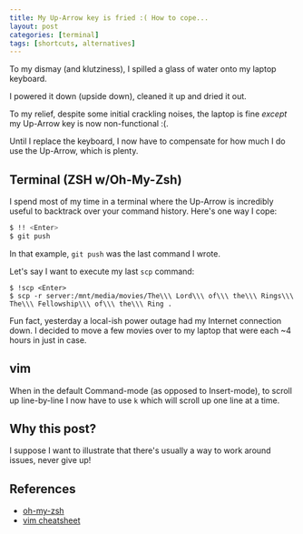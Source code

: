 ```yaml
---
title: My Up-Arrow key is fried :( How to cope...
layout: post
categories: [terminal]
tags: [shortcuts, alternatives]
---
```


To my dismay (and klutziness), I spilled a glass of water onto my laptop keyboard.

I powered it down (upside down), cleaned it up and dried it out.

To my relief, despite some initial crackling noises, the laptop is fine *except* my Up-Arrow key is now non-functional :(.

Until I replace the keyboard, I now have to compensate for how much I do use the Up-Arrow, which is plenty.

## Terminal (ZSH w/Oh-My-Zsh)

I spend most of my time in a terminal where the Up-Arrow is incredibly useful to backtrack over your command history. Here's one way I cope:

```sh
$ !! <Enter>
$ git push
```

In that example, `git push` was the last command I wrote.

Let's say I want to execute my last `scp` command:

```
$ !scp <Enter>
$ scp -r server:/mnt/media/movies/The\\\ Lord\\\ of\\\ the\\\ Rings\\\ The\\\ Fellowship\\\ of\\\ the\\\ Ring .
```

Fun fact, yesterday a local-ish power outage had my Internet connection down. I decided to move a few movies over to my laptop that were each ~4 hours in just in case.

## vim

When in the default Command-mode (as opposed to Insert-mode), to scroll up line-by-line I now have to use `k` which will scroll up one line at a time.

## Why this post?

I suppose I want to illustrate that there's usually a way to work around issues, never give up!

## References

* [oh-my-zsh](https://ohmyz.sh/)
* [vim cheatsheet](https://devhints.io/vim)
